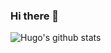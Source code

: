 ### Hi there 👋
![Hugo's github stats](https://github-readme-stats.vercel.app/api?username=cythb&count_private=true&show_icons=true&theme=tokyonight)

<!--
**cythb/cythb** is a ✨ _special_ ✨ repository because its `README.md` (this file) appears on your GitHub profile.

Here are some ideas to get you started:

- 🔭 I’m currently working on ...
- 🌱 I’m currently learning ...
- 👯 I’m looking to collaborate on ...
- 🤔 I’m looking for help with ...
- 💬 Ask me about ...
- 📫 How to reach me: ...
- 😄 Pronouns: ...
- ⚡ Fun fact: ...
-->
